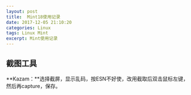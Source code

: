 ```yaml
---
layout: post
title:  Mint18使用记录
date: 2017-12-05 21:10:20
categories: Linux
tags: Linux Mint
excerpt: Mint使用记录
---
```


## 截图工具
**Kazam：**选择截屏，显示乱码，按ESN不好使，改用截取后双击鼠标左键，然后再capture，保存。
